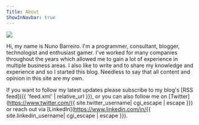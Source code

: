 ```yaml
---
Title: About
ShowInNavbar: true
---
```

<p class="about-image">
    <img class="gravatar" src="http://www.gravatar.com/avatar/3df19b5c750d62ad3e773e1211ccd0e4?s=200">
</p>

Hi, my name is Nuno Barreiro. I'm a programmer, consultant, blogger, technologist and enthusiast gamer. I've worked for many companies throughout the years which allowed me to gain a lot of experience in multiple business areas. I also like to write and to share my knowledge and experience and so I started this blog. Needless to say that all content and opinion in this site are my own.

If you want to follow my latest updates please subscribe to my blog's [RSS feed]({{ 'feed.xml' | relative_url }}), or you can also follow me on [Twitter](https://www.twitter.com/{{ site.twitter_username| cgi_escape | escape }}) or reach out via [LinkedIn](https://www.linkedin.com/in/{{ site.linkedin_username| cgi_escape | escape }}).